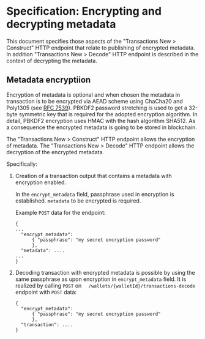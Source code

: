 # Specification: Encrypting and decrypting metadata

This document specifies those aspects of the "Transactions New > Construct" HTTP endpoint that relate to publishing of encrypted metadata.
In addition "Transactions New > Decode" HTTP endpoint is described in the context of decrypting the metadata.

## Metadata encryptiion

Encryption of metadata is optional and when chosen the metadata in transaction is to be encrypted
via AEAD scheme using ChaCha20 and Poly1305 (see [RFC 7539][ref]). PBKDF2 password stretching is used to get a 32-byte symmetric key
that is required for the adopted encryption algorithm. In detail, PBKDF2 encryption uses HMAC with the hash algorithm SHA512.
As a consequence the encrypted metadata is going to be stored in blockchain.

  [ref]: https://datatracker.ietf.org/doc/html/rfc7539

The "Transactions New > Construct" HTTP endpoint allows the encryption of metadata.
The "Transactions New > Decode" HTTP endpoint allows the decryption of the encrypted metadata.

Specifically:

1. Creation of a transaction output that contains a metadata with encryption enabled.

    In the `encrypt_metadata` field, passphrase used in encryption is established. `metadata` to be encrypted is required.

    Example `POST` data for the endpoint:

    ```
    {
    ...
      "encrypt_metadata":
          { "passphrase": "my secret encryption password"
          },
      "metadata": ....
    ...
    }
    ```

2. Decoding transaction with encrypted metadata is possible by using the same passphrase as upon encryption in `encrypt_metadata` field. It is realized by calling `POST` on `  /wallets/{walletId}/transactions-decode` endpoint with `POST` data:

    ```
    {
      "encrypt_metadata":
          { "passphrase": "my secret encryption password"
          },
      "transaction": ....
    }
    ```
